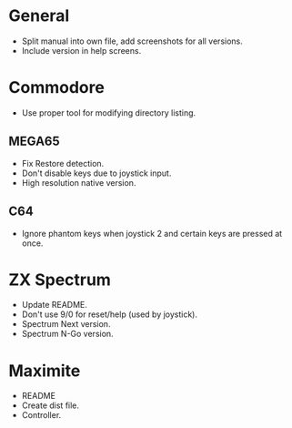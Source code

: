 # General

- Split manual into own file, add screenshots for all versions.
- Include version in help screens.

# Commodore

- Use proper tool for modifying directory listing.

## MEGA65

- Fix Restore detection.
- Don't disable keys due to joystick input.
- High resolution native version.

## C64

- Ignore phantom keys when joystick 2 and certain keys are pressed at once.


# ZX Spectrum

- Update README.
- Don't use 9/0 for reset/help (used by joystick). 
- Spectrum Next version.
- Spectrum N-Go version.


# Maximite

- README
- Create dist file.
- Controller.

